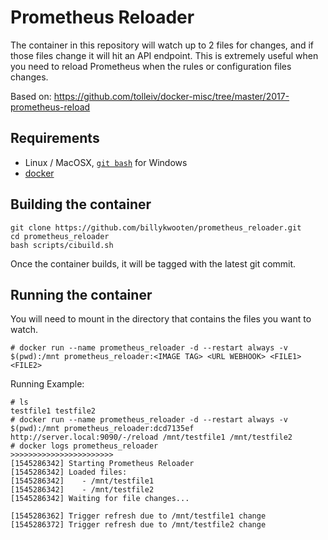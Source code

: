 # Prometheus Reloader

The container in this repository will watch up to 2 files for changes, and if those files change it will hit an API endpoint. This is extremely useful when you need to reload Prometheus when the rules or configuration files changes.

Based on: https://github.com/tolleiv/docker-misc/tree/master/2017-prometheus-reload

## Requirements

* Linux / MacOSX, [`git bash`](https://git-scm.com/download/win) for Windows
* [docker](https://www.docker.com)

## Building the container
```
git clone https://github.com/billykwooten/prometheus_reloader.git
cd prometheus_reloader
bash scripts/cibuild.sh
```

Once the container builds, it will be tagged with the latest git commit.


## Running the container

You will need to mount in the directory that contains the files you want to watch.

```
# docker run --name prometheus_reloader -d --restart always -v $(pwd):/mnt prometheus_reloader:<IMAGE TAG> <URL WEBHOOK> <FILE1> <FILE2>
```

Running Example:
```
# ls
testfile1 testfile2
# docker run --name prometheus_reloader -d --restart always -v $(pwd):/mnt prometheus_reloader:dcd7135ef http://server.local:9090/-/reload /mnt/testfile1 /mnt/testfile2
# docker logs prometheus_reloader
>>>>>>>>>>>>>>>>>>>>>>>
[1545286342] Starting Prometheus Reloader
[1545286342] Loaded files:
[1545286342]    - /mnt/testfile1
[1545286342]    - /mnt/testfile2
[1545286342] Waiting for file changes...

[1545286362] Trigger refresh due to /mnt/testfile1 change
[1545286372] Trigger refresh due to /mnt/testfile2 change
```
